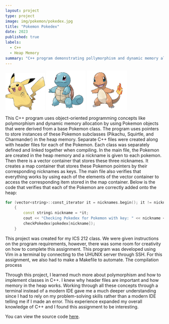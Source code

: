 ```yaml
---
layout: project
type: project
image: img/pokemon/pokedex.jpg
title: "Pokemon Pokedex"
date: 2023
published: true
labels:
  - C++
  - Heap Memory
summary: "C++ program demonstrating pollymorphism and dynamic memory allocation by creating Pokemon subclasses in heap memory."
---
```


<div class="text-center p-4">
  <img src="../img/pokemon/pikachu.png" width = "25%" height = "25%">
  <img src="../img/pokemon/squirtle.png" width = "25%" height = "25%">
  <img src="../img/pokemon/charmander.png" width = "25%" height = "25%">
</div>

This C++ program uses object-oriented programming concepts like polymorphism and dynamic memory allocation by using Pokemon objects that were derived from a base Pokemon class. The program uses pointers to store instances of these Pokemon subclasses (Pikachu, Squirtle, and Charmander) in the heap memory. Separate C++ files were created along with header files for each of the Pokemon. Each class was separately defined and linked together when compiling. In the main file, the Pokemon are created in the heap memory and a nickname is given to each pokemon. Then there is a vector container that stores these three nicknames. It creates a map container that stores these Pokemon pointers by their corresponding nicknames as keys. The main file also verifies that everything works by using each of the elements of the vector container to access the corresponding item stored in the map container. Below is the code that verifies that each of the Pokemon are correctly added onto the heap:

```cpp
for (vector<string>::const_iterator it = nicknames.begin(); it != nicknames.end(); ++it)
    {
        const string& nickname = *it;
        cout << "Checking Pokedex for Pokemon with key: " << nickname << endl;
        checkPokedex(pokedex[nickname]);
    }
```

This project was created for my ICS 212 class. We were given instructions on the program requirements, however, there was some room for creativity on how to complete this assignment. This program was developed using Vim in a terminal by connecting to the UHUNIX server through SSH. For this assignment, we also had to make a Makefile to automate. The compilation process

Through this project, I learned much more about polymorphism and how to implement classes in C++. I knew why header files are important and how memory in the heap works. Working through all these concepts through a terminal instead of a modern IDE gave me a much deeper understanding since I had to rely on my problem-solving skills rather than a modern IDE telling me if I made an error. This experience expanded my overall knowledge of C++ and I found this assignment to be interesting.

You can view the source code [here](https://github.com/jstnsmth/ICS212/tree/main/homework8).
